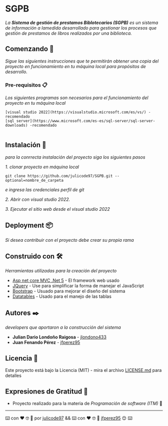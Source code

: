 


# **SGPB**


_La **Sistema de gestión de prestamos Biblotecarios (SGPB)** es un sistema de información a lamedida desarrollado para gestionar los procesos que gestión de prestamos de libros realizados por una biblioteca._

## Comenzando 🚀

_Sigue las siguientes instrucciones que te permitirán obtener una copia del proyecto en funcionamiento en tu máquina local para propósitos de desarrollo._

### Pre-requisitos 📋

_Los siguientes programas son necesarios para el funcionamiento del proyecto en tu máquina local_

```
[visual studio 2022](https://visualstudio.microsoft.com/es/vs/) -recomendado
[sql server](https://www.microsoft.com/es-es/sql-server/sql-server-downloads) -recomendado


```
## Instalación 🔧

_para la conrrecta instalación del proyecto siga los siguientes pasos_

_1. clonar proyecto en máquina local_

```
git clone https://github.com/julicode97/SGPB.git --optional=nombre_de_carpeta
```

_e ingresa las credenciales perfil de git_

_2. Abrir con visual studio 2022._

_3. Ejecutar el sitio web desde el visual studio 2022_

## Deployment 📦

_Si desea contribuir con el proyecto debe crear su propia rama_

## Construido con 🛠️

_Herramientas utilizadas para la creación del proyecto_

* [Asp net core MVC .Net 5](https://docs.microsoft.com/en-us/aspnet/core/tutorials/first-mvc-app/start-mvc?view=aspnetcore-6.0&tabs=visual-studio) - El framework web usado
* [JQuery](https://jquery.com/) - Use para simplificar la forma de manejar el JavaScript
* [Bootstrap](https://getbootstrap.com/docs/4.6/getting-started/introduction/) - Usuado para mejorar el diseño del sistema
* [Datatables](https://datatables.net/) - Usado para el manejo de las tablas


## Autores ✒️

_developers que aportaron a la construcción del sistema_

* **Julian Dario Londoño Raigosa** - [jlondono433](https://github.com/julicode97)
* **Juan Fenando Pérez**  - [jfperez95](https://github.com/jfperez95)
## Licencia 📄

Este proyecto está bajo la Licencia (MIT) - mira el archivo [LICENSE.md](LICENSE.md) para detalles

## Expresiones de Gratitud 🎁

* Proyecto realizado para la materia de _Programación de software (ITM)_ 📢

---
⌨️ con ❤️ 🤓 🍺 por [julicode97](https://github.com/julicode97) && 
⌨️ con ❤️ 🤓 🍺 [jfperez95](https://github.com/jfperez95)  😊 ⌨️
